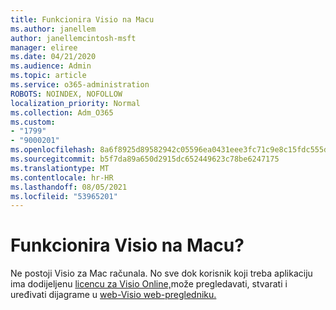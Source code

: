 ```yaml
---
title: Funkcionira Visio na Macu
ms.author: janellem
author: janellemcintosh-msft
manager: eliree
ms.date: 04/21/2020
ms.audience: Admin
ms.topic: article
ms.service: o365-administration
ROBOTS: NOINDEX, NOFOLLOW
localization_priority: Normal
ms.collection: Adm_O365
ms.custom:
- "1799"
- "9000201"
ms.openlocfilehash: 8a6f8925d89582942c05596ea0431eee3fc71c9e8c15fdc555dbbeaa7790d976
ms.sourcegitcommit: b5f7da89a650d2915dc652449623c78be6247175
ms.translationtype: MT
ms.contentlocale: hr-HR
ms.lasthandoff: 08/05/2021
ms.locfileid: "53965201"
---
```

# <a name="does-visio-work-on-a-mac"></a>Funkcionira Visio na Macu?

Ne postoji Visio za Mac računala. No sve dok korisnik koji treba aplikaciju ima dodijeljenu [licencu za Visio Online,](https://docs.microsoft.com/microsoft-365/admin/add-users/add-users)može pregledavati, stvarati i uređivati dijagrame u [web-Visio web-pregledniku.](https://support.office.com/article/06f04845-91b8-4e8f-881f-a43c970735fc?wt.mc_id=OfficeAdm_ClientDIA_Alchemy1799)
  
  
